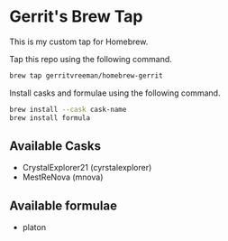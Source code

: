 # Gerrit's Brew Tap

This is my custom tap for Homebrew.

Tap this repo using the following command.

```sh
brew tap gerritvreeman/homebrew-gerrit
```

Install casks and formulae using the following command.

```sh
brew install --cask cask-name
brew install formula
```

## Available Casks

- CrystalExplorer21 (cyrstalexplorer)
- MestReNova (mnova)

## Available formulae

- platon
